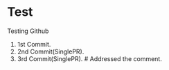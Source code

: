 # Test
Testing Github
1. 1st Commit.
2. 2nd Commit(SinglePR).
3. 3rd Commit(SinglePR). # Addressed the comment.
